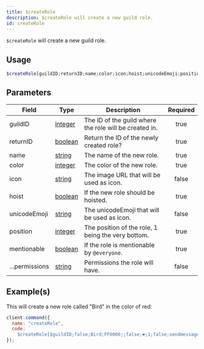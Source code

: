 ```yaml
---
title: $createRole
description: $createRole will create a new guild role.
id: createRole
---
```


`$createRole` will create a new guild role.

## Usage

```php
$createRole[guildID;returnID;name;color;icon;hoist;unicodeEmoji;position;mentionable;...permissions]
```

## Parameters

| Field          | Type                                                                                                | Description                                            | Required |
| -------------- | --------------------------------------------------------------------------------------------------- | ------------------------------------------------------ | :------: |
| guildID        | [integer](https://developer.mozilla.org/en-US/docs/Web/JavaScript/Reference/Global_Objects/Integer) | The ID of the guild where the role will be created in. |   true   |
| returnID       | [boolean](https://developer.mozilla.org/en-US/docs/Web/JavaScript/Reference/Global_Objects/Boolean) | Return the ID of the newly created role?               |   true   |
| name           | [string](https://developer.mozilla.org/en-US/docs/Web/JavaScript/Reference/Global_Objects/String)   | The name of the new role.                              |   true   |
| color          | [integer](https://developer.mozilla.org/en-US/docs/Web/JavaScript/Reference/Global_Objects/Integer) | The color of the new role.                             |   true   |
| icon           | [string](https://developer.mozilla.org/en-US/docs/Web/JavaScript/Reference/Global_Objects/String)   | The image URL that will be used as icon.               |  false   |
| hoist          | [boolean](https://developer.mozilla.org/en-US/docs/Web/JavaScript/Reference/Global_Objects/Boolean) | If the new role should be hoisted.                     |   true   |
| unicodeEmoji   | [string](https://developer.mozilla.org/en-US/docs/Web/JavaScript/Reference/Global_Objects/String)   | The unicodeEmoji that will be used as icon.            |  false   |
| position       | [integer](https://developer.mozilla.org/en-US/docs/Web/JavaScript/Reference/Global_Objects/Integer) | The position of the role, 1 being the very bottom.     |   true   |
| mentionable    | [boolean](https://developer.mozilla.org/en-US/docs/Web/JavaScript/Reference/Global_Objects/Boolean) | If the role is mentionable by `@everyone`.             |   true   |
| ...permissions | [string](https://developer.mozilla.org/en-US/docs/Web/JavaScript/Reference/Global_Objects/String)   | Permissions the role will have.                        |  false   |

## Example(s)

This will create a new role called "Bird" in the color of red:

```javascript
client.command({
  name: "createRole",
  code: `
    $createRole[$guildID;false;Bird;FF0000;;false;❤;1;false;sendmessages]`,
});
```
